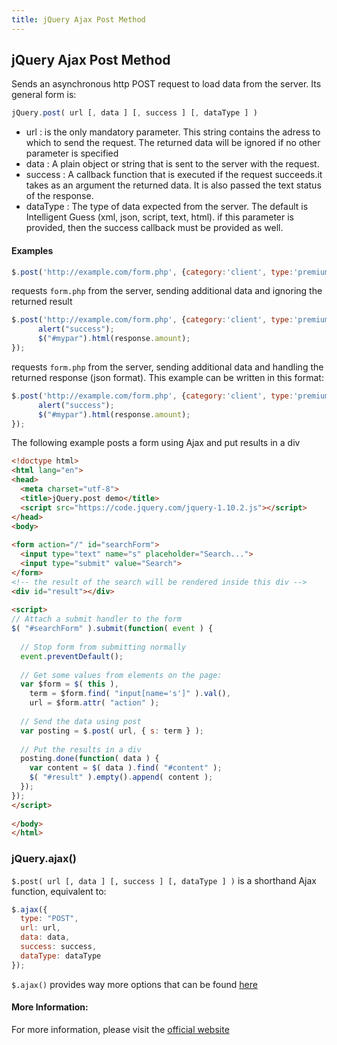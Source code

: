 ```yaml
---
title: jQuery Ajax Post Method
---
```

## jQuery Ajax Post Method
Sends an asynchronous http POST request to load data from the server. Its general form is:
```javascript
jQuery.post( url [, data ] [, success ] [, dataType ] )
```

* url : is the only mandatory parameter. This string contains the adress to which to send the request. The returned data will be ignored if no other parameter is specified
* data : A plain object or string that is sent to the server with the request. 
* success : A callback function that is executed if the request succeeds.it takes as an argument the returned data. It is also passed the text status of the response.
* dataType : The type of data expected from the server. The default is Intelligent Guess (xml, json, script, text, html). if this parameter is provided, then the success callback must be provided as well.

#### Examples
```javascript
$.post('http://example.com/form.php', {category:'client', type:'premium'});
```

requests `form.php` from the server, sending additional data and ignoring the returned result
```javascript
$.post('http://example.com/form.php', {category:'client', type:'premium'}, function(response){ 
      alert("success");
      $("#mypar").html(response.amount);
});
```
requests `form.php` from the server, sending additional data and handling the returned response (json format). This example can be written in this format:
```javascript
$.post('http://example.com/form.php', {category:'client', type:'premium'}).done(function(response){
      alert("success");
      $("#mypar").html(response.amount);
});
```
The following example posts a form using Ajax and put results in a div
``` html
<!doctype html>
<html lang="en">
<head>
  <meta charset="utf-8">
  <title>jQuery.post demo</title>
  <script src="https://code.jquery.com/jquery-1.10.2.js"></script>
</head>
<body>
 
<form action="/" id="searchForm">
  <input type="text" name="s" placeholder="Search...">
  <input type="submit" value="Search">
</form>
<!-- the result of the search will be rendered inside this div -->
<div id="result"></div>
 
<script>
// Attach a submit handler to the form
$( "#searchForm" ).submit(function( event ) {
 
  // Stop form from submitting normally
  event.preventDefault();
 
  // Get some values from elements on the page:
  var $form = $( this ),
    term = $form.find( "input[name='s']" ).val(),
    url = $form.attr( "action" );
 
  // Send the data using post
  var posting = $.post( url, { s: term } );
 
  // Put the results in a div
  posting.done(function( data ) {
    var content = $( data ).find( "#content" );
    $( "#result" ).empty().append( content );
  });
});
</script>
 
</body>
</html>
```

### jQuery.ajax()
`$.post( url [, data ] [, success ] [, dataType ] )` is a shorthand Ajax function, equivalent to:
```javascript
$.ajax({
  type: "POST",
  url: url,
  data: data,
  success: success,
  dataType: dataType
});
```
`$.ajax()` provides way more options that can be found <a href='http://api.jquery.com/jquery.ajax/' target='_blank' rel='nofollow'>here</a> 

#### More Information:
<!-- Please add any articles you think might be helpful to read before writing the article -->
For more information, please visit the <a href='https://api.jquery.com/jquery.post/' target='_blank' rel='nofollow'>official website</a>


